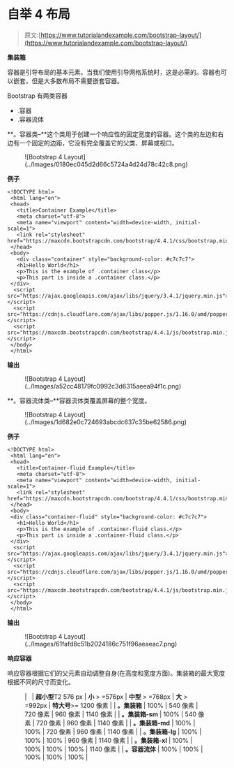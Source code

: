 # 自举 4 布局

> 原文:[https://www.tutorialandexample.com/bootstrap-layout/](https://www.tutorialandexample.com/bootstrap-layout/)

**集装箱**

容器是引导布局的基本元素。当我们使用引导网格系统时，这是必需的。容器也可以嵌套，但是大多数布局不需要嵌套容器。

Bootstrap 有两类容器

*   .容器
*   .容器流体

**。容器类–**这个类用于创建一个响应性的固定宽度的容器。这个类的左边和右边有一个固定的边距，它没有完全覆盖它的父类、屏幕或视口。

<figure class="wp-block-image">![Bootstrap 4 Layout](../Images/0180ec045d2d66c5724a4d24d78c42c8.png)</figure>

**例子**

```
<!DOCTYPE html>
 <html lang="en">
 <head>
   <title>Container Example</title>
   <meta charset="utf-8">
   <meta name="viewport" content="width=device-width, initial-scale=1">
   <link rel="stylesheet" href="https://maxcdn.bootstrapcdn.com/bootstrap/4.4.1/css/bootstrap.min.css"> 
 </head>
 <body>
   <div class="container" style="background-color: #c7c7c7">
   <h1>Hello World</h1>
   <p>This is the example of .container class</p>
   <p>This part is inside a .container class.</p>  
 </div>
  <script src="https://ajax.googleapis.com/ajax/libs/jquery/3.4.1/jquery.min.js"></script>
  <script src="https://cdnjs.cloudflare.com/ajax/libs/popper.js/1.16.0/umd/popper.min.js"></script>
  <script src="https://maxcdn.bootstrapcdn.com/bootstrap/4.4.1/js/bootstrap.min.js"></script>
 </body>
 </html> 
```

**输出**

<figure class="wp-block-image">![Bootstrap 4 Layout](../Images/a52cc48179fc0992c3d6315aeea94f1c.png)</figure>

**。容器流体类–**容器流体类覆盖屏幕的整个宽度。

<figure class="wp-block-image">![Bootstrap 4 Layout](../Images/1d682e0c724693abcdc637c35be62586.png)</figure>

**例子**

```
<!DOCTYPE html>
 <html lang="en">
 <head>
   <title>Container-fluid Example</title>
   <meta charset="utf-8">
   <meta name="viewport" content="width=device-width, initial-scale=1">
   <link rel="stylesheet" href="https://maxcdn.bootstrapcdn.com/bootstrap/4.4.1/css/bootstrap.min.css">
 </head> 
 <body>
 <div class="container-fluid" style="background-color: #c7c7c7">
   <h1>Hello World</h1>
   <p>This is the example of .container-fluid class.</p>
   <p>This part is inside a .container-fluid class.</p> 
 </div> 
  <script src="https://ajax.googleapis.com/ajax/libs/jquery/3.4.1/jquery.min.js"></script>
  <script src="https://cdnjs.cloudflare.com/ajax/libs/popper.js/1.16.0/umd/popper.min.js"></script>
  <script src="https://maxcdn.bootstrapcdn.com/bootstrap/4.4.1/js/bootstrap.min.js"></script>
 </body>
 </html> 
```

**输出**

<figure class="wp-block-image">![Bootstrap 4 Layout](../Images/61fafd8c51b2024186c751f96aeaeac7.png)</figure>

**响应容器**

响应容器根据它们的父元素自动调整自身(在高度和宽度方面)。集装箱的最大宽度根据不同的尺寸而变化。

<figure class="wp-block-table">

|   | **超小型**T2 576 px | **小** > =576px | **中型** > =768px | **大** > =992px | **特大号**>= 1200 像素 |
| **。集装箱** | 100% | 540 像素 | 720 像素 | 960 像素 | 1140 像素 |
| **。集装箱-sm** | 100% | 540 像素 | 720 像素 | 960 像素 | 1140 像素 |
| **。集装箱-md** | 100% | 100% | 720 像素 | 960 像素 | 1140 像素 |
| **。集装箱-lg** | 100% | 100% | 100% | 960 像素 | 1140 像素 |
| **。集装箱-xl** | 100% | 100% | 100% | 100% | 1140 像素 |
| **。容器流体** | 100% | 100% | 100% | 100% | 100% |

</figure>